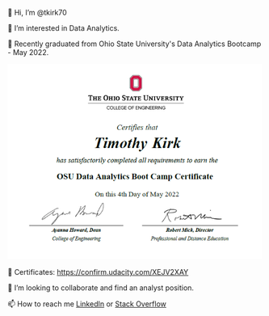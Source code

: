 👋 Hi, I’m @tkirk70

👀 I’m interested in Data Analytics.

🏫 Recently graduated from Ohio State University's Data Analytics Bootcamp - May 2022.

 ![](cert.PNG)
 
📝 Certificates: https://confirm.udacity.com/XEJV2XAY

💞️ I’m looking to collaborate and find an analyst position.

📫 How to reach me [LinkedIn](https://linkedin.com/in/timothy-kirk-03a63b9) or [Stack Overflow](https://stackoverflow.com/users/17054803/timothy-kirk)

<!---
tkirk70/tkirk70 is a ✨ special ✨ repository because its `README.md` (this file) appears on your GitHub profile.
You can click the Preview link to take a look at your changes.
--->
